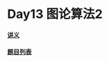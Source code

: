 # Day13 图论算法2

#### [讲义](https://faioj.brynhild.online/wiki/notes/2022S/day13)

#### [题目列表](https://faioj.brynhild.online/contest/301)
